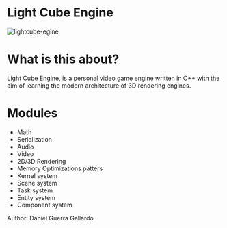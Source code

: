 # Light Cube Engine

![lightcube-egine](./resources/light_cube_logo.ico)

# What is this about?

Light Cube Engine, is a personal video game engine written in C++ with the aim of learning the modern architecture of 3D rendering engines.

# Modules

- Math
- Serialization
- Audio
- Video
- 2D/3D Rendering
- Memory Optimizations patters
- Kernel system
- Scene system
- Task system
- Entity system
- Component system

Author: Daniel Guerra Gallardo




